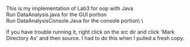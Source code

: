 This is my implementation of Lab3 for oop with Java\
Run DataAnalysis.java for the GUI portion\
Run DataAnalysisConsole.Java for the console portion\ 
\

If you have trouble running it, right click on the src dir and click 'Mark Directory As' and then source. I had to do this when I pulled a fresh copy.

